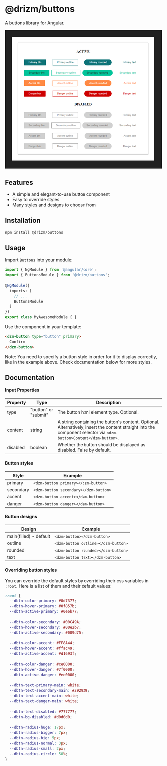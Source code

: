 # @drizm/buttons

A buttons library for Angular.

![All button variants](./buttons.png?raw=true "All button variants")

## Features

- A simple and elegant-to-use button component
- Easy to override styles
- Many styles and designs to choose from

## Installation
```shell
npm install @drizm/buttons
```

## Usage

Import `Buttons` into your module:
```typescript
import { NgModule } from '@angular/core';
import { ButtonsModule } from '@drizm/buttons';

@NgModule({
  imports: [
    // ...
    ButtonsModule
  ]
})
export class MyAwesomeModule { }
```

Use the component in your template:

```html
<dzm-button type="button" primary>
  Confirm
</dzm-button>
```

Note: You need to specify a button style in order for it to display correctly, like in the example above.
 Check documentation below for more styles.

## Documentation

#### Input Properties

| Property | Type | Description |
|---------|---------|------------|
|type|"button" or "submit"|The button html element type. Optional.|
|content|string|A string containing the button's content. Optional. Alternatively, insert the content straight into the component selector via `<dzm-button>Content</dzm-button>`.|
|disabled|boolean|Whether the button should be displayed as disabled. False by default.|

#### Button styles

| Style | Example |
|---------|------------|
|primary|`<dzm-button primary></dzm-button>`|
|secondary|`<dzm-button secondary></dzm-button>`|
|accent|`<dzm-button accent></dzm-button>`|
|danger|`<dzm-button danger></dzm-button>`|

#### Button designs
| Design | Example |
|---------|------------|
|main(filled) - default|`<dzm-button></dzm-button>`|
|outline|`<dzm-button outline></dzm-button>`|
|rounded|`<dzm-button rounded></dzm-button>`|
|text|`<dzm-button text></dzm-button>`|

#### Overriding button styles
You can override the default styles by overriding their css variables in `:root`. Here is a list of them and their default values:
```css
:root {
  --dbtn-color-primary: #0d7377;
  --dbtn-hover-primary: #0f857b;
  --dbtn-active-primary: #0e6b77;

  --dbtn-color-secondary: #00C49A;
  --dbtn-hover-secondary: #00e2b7;
  --dbtn-active-secondary: #009d75;

  --dbtn-color-accent: #FF8A44;
  --dbtn-hover-accent: #ffac49;
  --dbtn-active-accent: #d1693f;

  --dbtn-color-danger: #ce0000;
  --dbtn-hover-danger: #7f0000;
  --dbtn-active-danger: #ee0000;

  --dbtn-text-primary-main: white;
  --dbtn-text-secondary-main: #292929;
  --dbtn-text-accent-main: white;
  --dbtn-text-danger-main: white;

  --dbtn-text-disabled: #777777;
  --dbtn-bg-disabled: #d0d0d0;

  --dbtn-radius-huge: 17px;
  --dbtn-radius-bigger: 7px;
  --dbtn-radius-big: 5px;
  --dbtn-radius-normal: 3px;
  --dbtn-radius-small: 2px;
  --dbtn-radius-circle: 50%;
}
```
